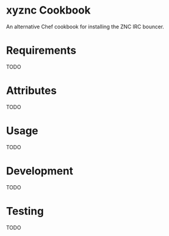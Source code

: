 xyznc Cookbook
==============
An alternative Chef cookbook for installing the ZNC IRC bouncer.

Requirements
============
TODO

Attributes
==========
TODO

Usage
=====
TODO

Development
===========
TODO

Testing
=======
TODO
